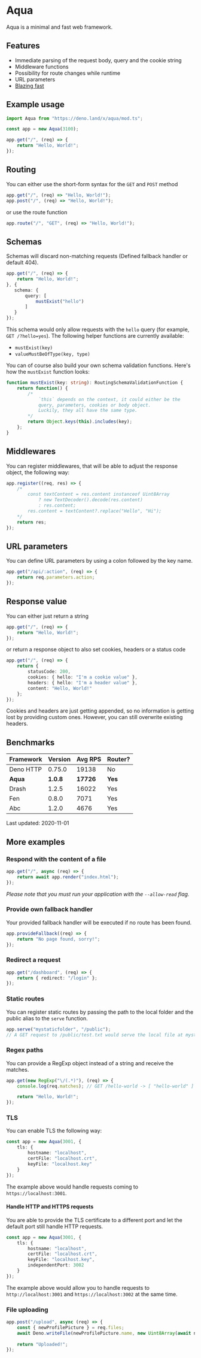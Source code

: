 # Aqua
Aqua is a minimal and fast web framework.

## Features
- Immediate parsing of the request body, query and the cookie string
- Middleware functions
- Possibility for route changes while runtime
- URL parameters
- [Blazing fast](#benchmarks)

## Example usage
```typescript
import Aqua from "https://deno.land/x/aqua/mod.ts";

const app = new Aqua(3100);

app.get("/", (req) => {
    return "Hello, World!";
});
```

## Routing
You can either use the short-form syntax for the `GET` and `POST` method
```typescript
app.get("/", (req) => "Hello, World!");
app.post("/", (req) => "Hello, World!");
```

or use the route function
```typescript
app.route("/", "GET", (req) => "Hello, World!");
```

## Schemas
Schemas will discard non-matching requests (Defined fallback handler or default 404).
```typescript
app.get("/", (req) => {
    return "Hello, World!";
}, {
   schema: {
       query: [
           mustExist("hello")
       ]
   }
});
```
This schema would only allow requests with the `hello`
query (for example, `GET /?hello=yes`).
The following helper functions are currently available:
* `mustExist(key)`
* `valueMustBeOfType(key, type)`

You can of course also build your own schema validation functions.
Here's how the `mustExist` function looks:
```typescript
function mustExist(key: string): RoutingSchemaValidationFunction {
    return function() {
        /*
            `this` depends on the context, it could either be the 
            query, parameters, cookies or body object.
            Luckily, they all have the same type.
        */
        return Object.keys(this).includes(key);
    };
}
```

## Middlewares
You can register middlewares, that will be able to adjust the response object, the following way:
```typescript
app.register((req, res) => {
    /*
        const textContent = res.content instanceof Uint8Array 
            ? new TextDecoder().decode(res.content)
            : res.content;
        res.content = textContent?.replace("Hello", "Hi");
    */
    return res;
});
```

## URL parameters
You can define URL parameters by using a colon followed by the key name.
```typescript
app.get("/api/:action", (req) => {
    return req.parameters.action;
});
```

## Response value
You can either just return a string
```typescript
app.get("/", (req) => {
    return "Hello, World!";
});
```

or return a response object to also set cookies, headers or a status code
```typescript
app.get("/", (req) => {
    return {
        statusCode: 200,
        cookies: { hello: "I'm a cookie value" },
        headers: { hello: "I'm a header value" },
        content: "Hello, World!"
    };
});
```
Cookies and headers are just getting appended, so no information is getting lost by providing custom ones.
However, you can still overwrite existing headers.

## Benchmarks
|Framework  | Version   | Avg RPS   | Router?
|-----------|-----------|-----------|-----------
| Deno HTTP | 0.75.0    | 19138     | No
| **Aqua**  | **1.0.8** | **17726** | **Yes**
| Drash     | 1.2.5     | 16022     | Yes
| Fen       | 0.8.0     | 7071      | Yes
| Abc       | 1.2.0     | 4676      | Yes

Last updated: 2020-11-01

## More examples

### Respond with the content of a file
```typescript
app.get("/", async (req) => {
    return await app.render("index.html");
});
```
_Please note that you must run your application with the `--allow-read` flag._

### Provide own fallback handler
Your provided fallback handler will be executed if no route has been found.
```typescript
app.provideFallback((req) => {
    return "No page found, sorry!";
});
```

### Redirect a request
```typescript
app.get("/dashboard", (req) => {
    return { redirect: "/login" };
});
```

### Static routes
You can register static routes by passing the path to the local folder and
the public alias to the `serve` function.
```typescript
app.serve("mystaticfolder", "/public");
// A GET request to /public/test.txt would serve the local file at mystaticfolder/test.txt
```

### Regex paths
You can provide a RegExp object instead of a string and receive the matches.
```typescript
app.get(new RegExp("\/(.*)"), (req) => {
    console.log(req.matches); // GET /hello-world -> [ "hello-world" ]

    return "Hello, World!";
});
```

### TLS
You can enable TLS the following way:
```typescript
const app = new Aqua(3001, {
    tls: {
        hostname: "localhost",
        certFile: "localhost.crt",
        keyFile: "localhost.key"
    }
});
```
The example above would handle requests coming to `https://localhost:3001`.

#### Handle HTTP and HTTPS requests
You are able to provide the TLS certificate to a different port and let the default port still handle HTTP requests.
```typescript
const app = new Aqua(3001, {
    tls: {
        hostname: "localhost",
        certFile: "localhost.crt",
        keyFile: "localhost.key",
        independentPort: 3002
    }
});
```
The example above would allow you to handle requests to `http://localhost:3001` and `https://localhost:3002`
at the same time.

### File uploading
```typescript
app.post("/upload", async (req) => {
    const { newProfilePicture } = req.files;
    await Deno.writeFile(newProfilePicture.name, new Uint8Array(await newProfilePicture.arrayBuffer()));
    
    return "Uploaded!";
});
```